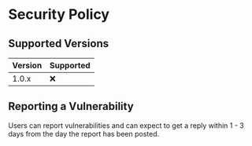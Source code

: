 # Security Policy

## Supported Versions

| Version | Supported          |
| ------- | ------------------ |
| 1.0.x   | :x:                |

## Reporting a Vulnerability

Users can report vulnerabilities and can expect to get a reply within 1 - 3 days from the day the report has been posted.
